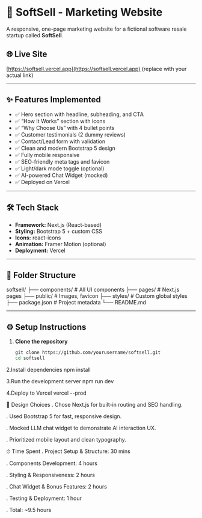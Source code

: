 # 🚀 SoftSell - Marketing Website

A responsive, one-page marketing website for a fictional software resale startup called **SoftSell**.

## 🌐 Live Site

[https://softsell.vercel.app](https://softsell.vercel.app) (replace with your actual link)

---

## ✨ Features Implemented

- ✅ Hero section with headline, subheading, and CTA
- ✅ “How It Works” section with icons
- ✅ “Why Choose Us” with 4 bullet points
- ✅ Customer testimonials (2 dummy reviews)
- ✅ Contact/Lead form with validation
- ✅ Clean and modern Bootstrap 5 design
- ✅ Fully mobile responsive
- ✅ SEO-friendly meta tags and favicon
- ✅ Light/dark mode toggle (optional)
- ✅ AI-powered Chat Widget (mocked)
- ✅ Deployed on Vercel

---

## 🛠️ Tech Stack

- **Framework:** Next.js (React-based)
- **Styling:** Bootstrap 5 + custom CSS
- **Icons:** react-icons
- **Animation:** Framer Motion (optional)
- **Deployment:** Vercel

---

## 📁 Folder Structure

softsell/
├── components/ # All UI components
├── pages/ # Next.js pages
├── public/ # Images, favicon
├── styles/ # Custom global styles
├── package.json # Project metadata
└── README.md



---

## ⚙️ Setup Instructions

1. **Clone the repository**
   ```bash
   git clone https://github.com/yourusername/softsell.git
   cd softsell

2.Install dependencies
npm install

3.Run the development server
npm run dev

4.Deploy to Vercel
vercel --prod

🧠 Design Choices
. Chose Next.js for built-in routing and SEO handling.

. Used Bootstrap 5 for fast, responsive design.

. Mocked LLM chat widget to demonstrate AI interaction UX.

. Prioritized mobile layout and clean typography.


⏱ Time Spent
. Project Setup & Structure: 30 mins

. Components Development: 4 hours

. Styling & Responsiveness: 2 hours

. Chat Widget & Bonus Features: 2 hours

. Testing & Deployment: 1 hour

. Total: ~9.5 hours

